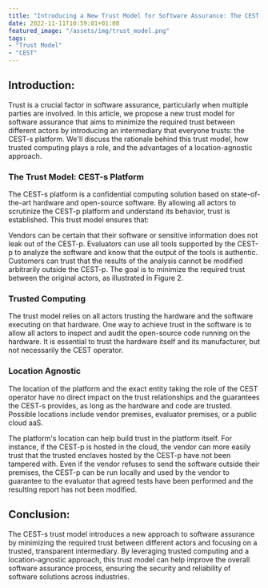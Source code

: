 ```yaml
---
title: "Introducing a New Trust Model for Software Assurance: The CEST Platform"
date: 2022-11-11T10:59:01+01:00
featured_image: "/assets/img/trust_model.png"
tags: 
- "Trust Model"
- "CEST"
---
```

## Introduction:
Trust is a crucial factor in software assurance, particularly when multiple parties are involved. In this article, we propose a new trust model for software assurance that aims to minimize the required trust between different actors by introducing an intermediary that everyone trusts: the CEST-s platform. We'll discuss the rationale behind this trust model, how trusted computing plays a role, and the advantages of a location-agnostic approach.

### The Trust Model: CEST-s Platform
The CEST-s platform is a confidential computing solution based on state-of-the-art hardware and open-source software. By allowing all actors to scrutinize the CEST-p platform and understand its behavior, trust is established. This trust model ensures that:

Vendors can be certain that their software or sensitive information does not leak out of the CEST-p.
Evaluators can use all tools supported by the CEST-p to analyze the software and know that the output of the tools is authentic.
Customers can trust that the results of the analysis cannot be modified arbitrarily outside the CEST-p.
The goal is to minimize the required trust between the original actors, as illustrated in Figure 2.

### Trusted Computing
The trust model relies on all actors trusting the hardware and the software executing on that hardware. One way to achieve trust in the software is to allow all actors to inspect and audit the open-source code running on the hardware. It is essential to trust the hardware itself and its manufacturer, but not necessarily the CEST operator.

### Location Agnostic
The location of the platform and the exact entity taking the role of the CEST operator have no direct impact on the trust relationships and the guarantees the CEST-s provides, as long as the hardware and code are trusted. Possible locations include vendor premises, evaluator premises, or a public cloud aaS.

The platform's location can help build trust in the platform itself. For instance, if the CEST-p is hosted in the cloud, the vendor can more easily trust that the trusted enclaves hosted by the CEST-p have not been tampered with. Even if the vendor refuses to send the software outside their premises, the CEST-p can be run locally and used by the vendor to guarantee to the evaluator that agreed tests have been performed and the resulting report has not been modified.

## Conclusion:
The CEST-s trust model introduces a new approach to software assurance by minimizing the required trust between different actors and focusing on a trusted, transparent intermediary. By leveraging trusted computing and a location-agnostic approach, this trust model can help improve the overall software assurance process, ensuring the security and reliability of software solutions across industries.
